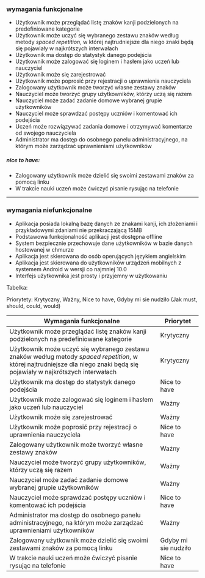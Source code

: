 ### wymagania funkcjonalne
- Użytkownik może przeglądać listę znaków kanji podzielonych na predefiniowane kategorie 
- Użytkownik może uczyć się wybranego zestawu znaków według metody *spaced repetition*, w której najtrudniejsze dla niego znaki będą się pojawiały w najkrótszych interwałach
- Użytkownik ma dostęp do statystyk danego podejścia
- Użytkownik może zalogować się loginem i hasłem jako uczeń lub nauczyciel
- Użytkownik może się zarejestrować
- Użytkownik może poprosić przy rejestracji o uprawnienia nauczyciela
- Zalogowany użytkownik może tworzyć własne zestawy znaków
- Nauczyciel może tworzyć grupy użytkowników, którzy uczą się razem
- Nauczyciel może zadać zadanie domowe wybranej grupie użytkowników
- Nauczyciel może sprawdzać postępy uczniów i komentować ich podejścia
- Uczeń może rozwiązywać zadania domowe i otrzymywać komentarze od swojego nauczyciela
- Administrator ma dostęp do osobnego panelu administracyjnego, na którym może zarządzać uprawnieniami użytkowników
##### nice to have:
- Zalogowany użytkownik może dzielić się swoimi zestawami znaków za pomocą linku
- W trakcie nauki uczeń może ćwiczyć pisanie rysując na telefonie

---
### wymagania niefunkcjonalne
- Aplikacja posiada lokalną bazę danych ze znakami kanji, ich złożeniami i przykładowymi zdaniami nie przekraczającą 15MB
- Podstawowa funkcjonalność aplikacji jest dostępna offline
- System bezpiecznie przechowuje dane użytkowników w bazie danych hostowanej w chmurze
- Aplikacja jest skierowana do osób operujących językiem angielskim
- Aplikacja jest skierowana do użytkowników urządzeń mobilnych z systemem Android w wersji co najmniej 10.0
- Interfejs użytkownika jest prosty i przyjemny w użytkowaniu

Tabelka:

Priorytety:
Krytyczny, Ważny, Nice to have, Gdyby mi sie nudziło (Jak must, should, could, would)

| Wymagania funkcjonalne | Priorytet |
| --- | --- |
| Użytkownik może przeglądać listę znaków kanji podzielonych na predefiniowane kategorie | Krytyczny |
| Użytkownik może uczyć się wybranego zestawu znaków według metody *spaced repetition*, w której najtrudniejsze dla niego znaki będą się pojawiały w najkrótszych interwałach | Krytyczny |
| Użytkownik ma dostęp do statystyk danego podejścia | Nice to have |
| Użytkownik może zalogować się loginem i hasłem jako uczeń lub nauczyciel | Ważny |
| Użytkownik może się zarejestrować | Ważny |
| Użytkownik może poprosić przy rejestracji o uprawnienia nauczyciela | Nice to have |
| Zalogowany użytkownik może tworzyć własne zestawy znaków | Ważny |
| Nauczyciel może tworzyć grupy użytkowników, którzy uczą się razem | Ważny |
| Nauczyciel może zadać zadanie domowe wybranej grupie użytkowników | Ważny |
| Nauczyciel może sprawdzać postępy uczniów i komentować ich podejścia | Nice to have |
| Administrator ma dostęp do osobnego panelu administracyjnego, na którym może zarządzać uprawnieniami użytkowników | Ważny |
| Zalogowany użytkownik może dzielić się swoimi zestawami znaków za pomocą linku | Gdyby mi sie nudziło
| W trakcie nauki uczeń może ćwiczyć pisanie rysując na telefonie | Nice to have |


